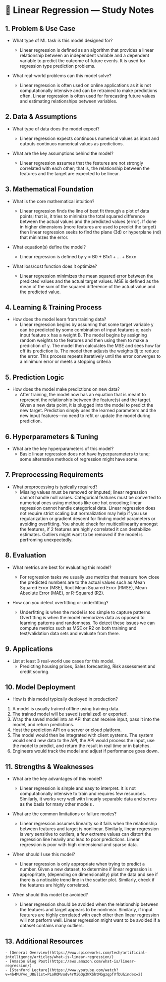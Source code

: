 # 🧠 Linear Regression — Study Notes

## 1. Problem & Use Case
- What type of ML task is this model designed for?
    - Linear regression is defined as an algorithm that provides a linear relationship between an independent variable and a dependent variable to predict the outcome of future events. It is used for regression type prediction problems. 

- What real-world problems can this model solve?
    - Linear regression is often used on online applications as it is not computationally intensive and can be retrained to make predictions often. Linear regression is often used for forecasting future values and estimating relationships between variables. 

## 2. Data & Assumptions
- What type of data does the model expect? 
    - Linear regression expects continuous numerical values as input and outputs continuos numerical values as predictions. 

- What are the key assumptions behind the model?
    - Linear regression assumes that the features are not strongly correlated with each other; that is, the relationship between the features and the target are expected to be linear.

## 3. Mathematical Foundation
- What is the core mathematical intuition?
    - Linear regression finds the line of best fit through a plot of data points; that is, it tries to minimize the total squared difference between the actual values and the predicted values (error). If done in higher dimensions (more features are used to predict the target) then linear regression seeks to find the plane (3d) or hyperplane (nd) that minimzes the error.

- What equation(s) define the model?
    - Linear regression is defined by y = B0 + B1x1 + ... + Bnxn

- What loss/cost function does it optimize?
    - Linear regression minimizes the mean squared error between the predicted values and the actual target values. MSE is defined as the mean of the sum of the squared difference of the actual value and the predicted value. 

## 4. Learning & Training Process
- How does the model learn from training data?
    - Linear regression begins by assuming that some target variable y can be predicted by some combination of input features x; each input feature x has a weight B. The model begins by assigning random weights to the features and then using them to make a prediction of y. The model then calculates the MSE and sees how far off its prediction is. The model then adjusts the weights Bj to reduce the error. This process repeats iteratively until the error converges to a minimum error or meets a stopping criteria 

## 5. Prediction Logic
- How does the model make predictions on new data?
    - After training, the model now has an equation that is meant to represent the relationship between the feature(s) and the target. Given a new data point, it is plugged into the model to predict the new target. Prediction simply uses the learned parameters and the new input features—no need to refit or update the model during prediction.

## 6. Hyperparameters & Tuning
- What are the key hyperparameters of this model?
    - Basic linear regression does not have hyperparameters to tune; some alternative methods of regression might have some. 

## 7. Preprocessing Requirements
- What preprocessing is typically required?
    - Missing values must be removed or imputed; linear regression cannot handle null values. Categorical features must be converted to numerical ones using methods like one hot encoding; linear regression cannot handle categorical data. Linear regression does not require strict scaling but normalization may help if you use regularization or gradient descent for finding model parameters or avoiding overfitting. You should check for multicollinearity amongst the features, if 2 features are highly correlated it can destabilize estimates. Outliers might want to be removed if the model is perfroming unexpectedly. 

## 8. Evaluation
- What metrics are best for evaluating this model? 
    - For regression tasks we usually use metrics that measure how close the predicted numbers are to the actual values such as Mean Squared Error (MSE), Root Mean Squared Error (RMSE), Mean Absolute Error (MAE), or R-Squared (R2).

- How can you detect overfitting or underfitting?
    - Underfitting is when the model is too simple to capture patterns. Overfitting is when the model memorizes data as opposed to learning patterns and randomness. To detect these issues we can compute metrics such as MSE or R2 on both training and test/validation data sets and evaluate from there. 

## 9. Applications
- List at least 3 real-world use cases for this model.
    - Predicting housing prices, Sales forecasting, Risk assessment and credit scoring. 

## 10. Model Deployment
- How is this model typically deployed in production?
1) A model is usually trained offline using training data.
2) The trained model will be saved (serialized) or exported.
3) Wrap the saved model into an API that can receive input, pass it into the model, and return predictions. 
4) Host the prediction API on a server or cloud platform. 
5) The model would then be integrated with client systems. The system would send new data to the API, the API would process the input, use the model to predict, and return the result in real time or in batches. 
6) Engineers would track the model and adjust if performance goes down. 

## 11. Strengths & Weaknesses
- What are the key advantages of this model?
    - Linear regression is simple and easy to interpret. It is not computationally intensive to train and requires few resources. Similarly, it works very well with linearly separable data and serves as the basis for many other models .

- What are the common limitations or failure modes?
    - Linear regression assumes linearity so it fails when the relationship between features and target is nonlinear. Similarly, linear regression is very sensitive to outliers, a few extreme values can distort the regression line heavily and lead to poor predictions. Linear regression is poor with high dimensional and sparse data. 

- When should I use this model?
    - Linear regression is only appropriate when trying to predict a number. Given a new dataset, to determine if linear regression is appropritate, (depending on dimensionality) plot the data and see if there is a noticable trend line in the scatter plot. Similarly, check if the features are highly correlated.

- When should this model be avoided?
    - Linear regression should be avoided when the relationship between the featuers and target appears to be nonlinear. Similarly, if input features are highly correlated with each other then linear regression will not perform well. Linear regression might want to be avoided if a dataset contains many outliers. 

## 13. Additional Resources
    - [General Overview](https://www.spiceworks.com/tech/artificial-intelligence/articles/what-is-linear-regression/)    
    - [Amazon Blog Post](https://aws.amazon.com/what-is/linear-regression/)
    - [Stanford Lecture](https://www.youtube.com/watch?v=4b4MUYve_U8&list=PLoROMvodv4rMiGQp3WXShtMGgzqpfVfbU&index=2)
